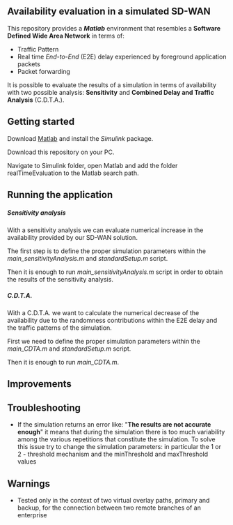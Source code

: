 ## Availability evaluation in a simulated SD-WAN

This repository provides a ***Matlab*** environment that resembles a **Software Defined Wide Area Network** in terms of:

- Traffic Pattern
- Real time *End-to-End* (E2E) delay experienced by foreground application packets
- Packet forwarding

It is possible to evaluate the results of a simulation in terms of availability with two possible analysis: **Sensitivity** and **Combined Delay and Traffic Analysis** (C.D.T.A.).

## Getting started 

Download  <a href="https://it.mathworks.com/products/matlab.html " target="_top">Matlab</a> and install the *Simulink* package. 

Download this repository on your PC.

Navigate to Simulink folder, open Matlab and add the folder realTimeEvaluation to the Matlab search path.  

## Running the application

##### Sensitivity analysis

With a sensitivity analysis we can evaluate numerical increase in the availability provided by our SD-WAN solution.

The first step is to define the proper simulation parameters within the *main_sensitivityAnalysis.m* and *standardSetup.m* script.

Then it is enough to run *main_sensitivityAnalysis.m* script in order to obtain the results of the sensitivity analysis.

##### C.D.T.A.

With a C.D.T.A. we want to  calculate the numerical decrease of the availability due to the randomness contributions within the E2E delay and the traffic patterns of the simulation.

First we need to define the proper simulation parameters within the *main_CDTA.m* and *standardSetup.m* script.

Then it is enough to run *main_CDTA.m*.

## Improvements

## Troubleshooting

- If the simulation returns an error like: "**The results are not accurate enough**" it means that during the simulation there is too much variability among the various repetitions that constitute the simulation. To solve this issue try to change the simulation parameters: in particular the 1 or 2 - threshold mechanism and the minThreshold and maxThreshold values

## Warnings

- Tested only  in the context of two virtual overlay paths, primary and backup, for the connection between two remote branches of an enterprise






